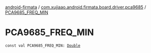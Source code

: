 [android-firmata](../index.md) / [com.xujiaao.android.firmata.board.driver.pca9685](index.md) / [PCA9685_FREQ_MIN](./-p-c-a9685_-f-r-e-q_-m-i-n.md)

# PCA9685_FREQ_MIN

`const val PCA9685_FREQ_MIN: `[`Double`](https://kotlinlang.org/api/latest/jvm/stdlib/kotlin/-double/index.html)